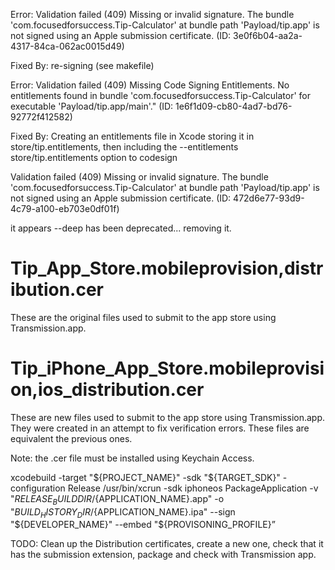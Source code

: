 Error:
Validation failed (409)
Missing or invalid signature. The bundle 'com.focusedforsuccess.Tip-Calculator' at bundle path 'Payload/tip.app' is not signed using an Apple submission certificate. (ID: 3e0f6b04-aa2a-4317-84ca-062ac0015d49)

Fixed By:
re-signing (see makefile)

Error:
Validation failed (409)
Missing Code Signing Entitlements. No entitlements found in bundle 'com.focusedforsuccess.Tip-Calculator' for executable 'Payload/tip.app/main'." (ID: 1e6f1d09-cb80-4ad7-bd76-92772f412582)

Fixed By:
Creating an entitlements file in Xcode storing it in store/tip.entitlements, then including the --entitlements store/tip.entitlements option to codesign

Validation failed (409)
Missing or invalid signature. The bundle 'com.focusedforsuccess.Tip-Calculator' at bundle path 'Payload/tip.app' is not signed using an Apple submission certificate. (ID: 472d6e77-93d9-4c79-a100-eb703e0df01f)

it appears --deep has been deprecated... removing it.

# Tip_App_Store.mobileprovision,distribution.cer

These are the original files used to submit to the app store using Transmission.app.

# Tip_iPhone_App_Store.mobileprovision,ios_distribution.cer

These are new files used to submit to the app store using Transmission.app. They were created in an attempt to fix verification errors. These files are equivalent the previous ones.

Note: the .cer file must be installed using Keychain Access.

xcodebuild -target "${PROJECT_NAME}" -sdk "${TARGET_SDK}" -configuration Release
/usr/bin/xcrun -sdk iphoneos PackageApplication -v "${RELEASE_BUILDDIR}/${APPLICATION_NAME}.app" -o "${BUILD_HISTORY_DIR}/${APPLICATION_NAME}.ipa" --sign "${DEVELOPER_NAME}" --embed "${PROVISONING_PROFILE}”

TODO: Clean up the Distribution certificates, create a new one, check that it has the submission extension, package and check with Transmission app.
